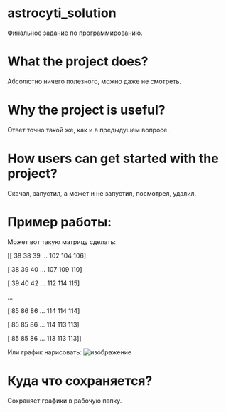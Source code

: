 # astrocyti_solution
Финальное задание по программированию.

# What the project does?
Абсолютно ничего полезного, можно даже не смотреть.

# Why the project is useful?
Ответ точно такой же, как и в предыдущем вопросе.

# How users can get started with the project?
Скачал, запустил, а может и не запустил, посмотрел, удалил.

# Пример работы:
Может вот такую матрицу сделать:

[[ 38  38  39 ... 102 104 106]

 [ 38  39  40 ... 107 109 110]
 
 [ 39  40  42 ... 112 114 115]
 
 ...                       
 
 [ 85  86  86 ... 114 114 114]
 
 [ 85  85  86 ... 114 113 113]
 
 [ 85  85  86 ... 113 113 113]]
 
Или график нарисовать:
![изображение](https://github.com/TheSubDex/astrocyti_solution/assets/74463256/61564449-8bbb-496d-a819-6b78d199d495)

# Куда что сохраняется?
Сохраняет графики в рабочую папку.
